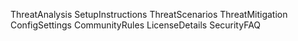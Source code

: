ThreatAnalysis
SetupInstructions
ThreatScenarios
ThreatMitigation
ConfigSettings
CommunityRules
LicenseDetails
SecurityFAQ
